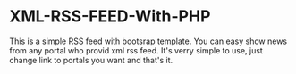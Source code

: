 # XML-RSS-FEED-With-PHP
This is a simple RSS feed with bootsrap template. You can easy show news from any portal who provid xml rss feed. It's verry simple to use, just change link to portals you want and that's it. 
